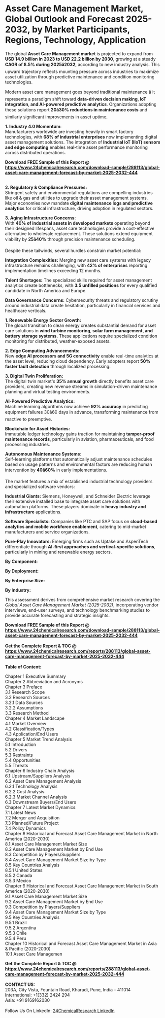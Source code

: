 <h1>Asset Care Management Market, Global Outlook and Forecast 2025-2032, by Market Participants, Regions, Technology, Application</h1><p>The global <strong>Asset Care Management market</strong> is projected to expand from <strong>USD 14.9 billion in 2023 to USD 22.2 billion by 2030</strong>, growing at a steady <strong>CAGR of 8.5% during 2025â2032</strong>, according to new industry analysis. This upward trajectory reflects mounting pressure across industries to maximize asset utilization through predictive maintenance and condition monitoring technologies.</p><p>Modern asset care management goes beyond traditional maintenance â it represents a paradigm shift toward <strong>data-driven decision making, IoT integration, and AI-powered predictive analytics</strong>. Organizations adopting these solutions report <strong>20â30% reductions in maintenance costs</strong> and similarly significant improvements in asset uptime.</p><p><strong>1. Industry 4.0 Momentum:</strong><br>
Manufacturers worldwide are investing heavily in smart factory technologies, with <strong>68% of industrial enterprises</strong> now implementing digital asset management solutions. The integration of <strong>Industrial IoT (IIoT) sensors and edge computing</strong> enables real-time asset performance monitoring across distributed operations.</p><div><b>Download FREE Sample of this Report @ 
            <a href="https://www.24chemicalresearch.com/download-sample/288113/global-asset-care-management-forecast-by-market-2025-2032-444">
            https://www.24chemicalresearch.com/download-sample/288113/global-asset-care-management-forecast-by-market-2025-2032-444</a></b></div><br><p><strong>2. Regulatory &amp; Compliance Pressures:</strong><br>
Stringent safety and environmental regulations are compelling industries like oil &amp; gas and utilities to upgrade their asset management systems. Major economies now mandate <strong>digital maintenance logs and predictive analytics</strong> for critical infrastructure, driving adoption in regulated sectors.</p><p><strong>3. Aging Infrastructure Concerns:</strong><br>
With <strong>40% of industrial assets in developed markets</strong> operating beyond their designed lifespans, asset care technologies provide a cost-effective alternative to wholesale replacement. These solutions extend equipment viability by <strong>25â40%</strong> through precision maintenance scheduling.</p><p>Despite these tailwinds, several hurdles constrain market potential:</p><p><strong>Integration Complexities:</strong> Merging new asset care systems with legacy infrastructure remains challenging, with <strong>42% of enterprises</strong> reporting implementation timelines exceeding 12 months.</p><p><strong>Talent Shortages:</strong> The specialized skills required for asset management analytics create bottlenecks, with <strong>3.5 unfilled positions</strong> for every qualified candidate in North America and Europe.</p><p><strong>Data Governance Concerns:</strong> Cybersecurity threats and regulatory scrutiny around industrial data create hesitation, particularly in financial services and healthcare verticals.</p><p><strong>1. Renewable Energy Sector Growth:</strong><br>
The global transition to clean energy creates substantial demand for asset care solutions in <strong>wind turbine monitoring, solar farm management, and battery storage systems</strong>. These applications require specialized condition monitoring for distributed, weather-exposed assets.</p><p><strong>2. Edge Computing Advancements:</strong><br>
New <strong>edge AI processors and 5G connectivity</strong> enable real-time analytics at the asset level, reducing cloud dependency. Early adopters report <strong>50% faster fault detection</strong> through localized processing.</p><p><strong>3. Digital Twin Proliferation:</strong><br>
The digital twin market's <strong>35% annual growth</strong> directly benefits asset care providers, creating new revenue streams in simulation-driven maintenance planning and virtual testing environments.</p><p><strong>AI-Powered Predictive Analytics:</strong><br>
    Machine learning algorithms now achieve <strong>92% accuracy</strong> in predicting equipment failures 30â60 days in advance, transforming maintenance from reactive to preemptive.</p><p><strong>Blockchain for Asset Histories:</strong><br>
    Immutable ledger technology gains traction for maintaining <strong>tamper-proof maintenance records</strong>, particularly in aviation, pharmaceuticals, and food processing industries.</p><p><strong>Autonomous Maintenance Systems:</strong><br>
    Self-learning platforms that automatically adjust maintenance schedules based on usage patterns and environmental factors are reducing human intervention by <strong>40â60%</strong> in early implementations.</p><p>The market features a mix of established industrial technology providers and specialized software vendors:</p><p><strong>Industrial Giants:</strong> Siemens, Honeywell, and Schneider Electric leverage their extensive installed base to integrate asset care solutions with automation platforms. These players dominate in <strong>heavy industry and infrastructure</strong> applications.</p><p><strong>Software Specialists:</strong> Companies like PTC and SAP focus on <strong>cloud-based analytics and mobile workforce enablement</strong>, catering to mid-market manufacturers and service organizations.</p><p><strong>Pure-Play Innovators:</strong> Emerging firms such as Uptake and AspenTech differentiate through <strong>AI-first approaches and vertical-specific solutions</strong>, particularly in mining and renewable energy sectors.</p><p><strong>By Component:</strong></p><p><strong>By Deployment:</strong></p><p><strong>By Enterprise Size:</strong></p><p><strong>By Industry:</strong></p><p>This assessment derives from comprehensive market research covering the <em>Global Asset Care Management Market (2025-2032)</em>, incorporating vendor interviews, end-user surveys, and technology benchmarking studies to provide accurate forecasting and strategic insights.</p><div><b>Download FREE Sample of this Report @ 
            <a href="https://www.24chemicalresearch.com/download-sample/288113/global-asset-care-management-forecast-by-market-2025-2032-444">
            https://www.24chemicalresearch.com/download-sample/288113/global-asset-care-management-forecast-by-market-2025-2032-444</a></b></div><br><div><b>Get the Complete Report & TOC @ 
            <a href="https://www.24chemicalresearch.com/reports/288113/global-asset-care-management-forecast-by-market-2025-2032-444">
            https://www.24chemicalresearch.com/reports/288113/global-asset-care-management-forecast-by-market-2025-2032-444</a></b></div><br>
            <b>Table of Content:</b><p>Chapter 1 Executive Summary<br />
Chapter 2 Abbreviation and Acronyms<br />
Chapter 3 Preface<br />
3.1 Research Scope<br />
3.2 Research Sources<br />
3.2.1 Data Sources<br />
3.2.2 Assumptions<br />
3.3 Research Method<br />
Chapter 4 Market Landscape<br />
4.1 Market Overview<br />
4.2 Classification/Types<br />
4.3 Application/End Users<br />
Chapter 5 Market Trend Analysis<br />
5.1 Introduction<br />
5.2 Drivers<br />
5.3 Restraints<br />
5.4 Opportunities<br />
5.5 Threats<br />
Chapter 6 Industry Chain Analysis<br />
6.1 Upstream/Suppliers Analysis<br />
6.2 Asset Care Management Analysis<br />
6.2.1 Technology Analysis<br />
6.2.2 Cost Analysis<br />
6.2.3 Market Channel Analysis<br />
6.3 Downstream Buyers/End Users<br />
Chapter 7 Latest Market Dynamics<br />
7.1 Latest News<br />
7.2 Merger and Acquisition<br />
7.3 Planned/Future Project<br />
7.4 Policy Dynamics<br />
Chapter 8 Historical and Forecast Asset Care Management Market in North America (2020-2030)<br />
8.1 Asset Care Management Market Size<br />
8.2 Asset Care Management Market by End Use<br />
8.3 Competition by Players/Suppliers<br />
8.4 Asset Care Management Market Size by Type<br />
8.5 Key Countries Analysis<br />
8.5.1 United States<br />
8.5.2 Canada<br />
8.5.3 Mexico<br />
Chapter 9 Historical and Forecast Asset Care Management Market in South America (2020-2030)<br />
9.1 Asset Care Management Market Size<br />
9.2 Asset Care Management Market by End Use<br />
9.3 Competition by Players/Suppliers<br />
9.4 Asset Care Management Market Size by Type<br />
9.5 Key Countries Analysis<br />
9.5.1 Brazil<br />
9.5.2 Argentina<br />
9.5.3 Chile<br />
9.5.4 Peru<br />
Chapter 10 Historical and Forecast Asset Care Management Market in Asia & Pacific (2020-2030)<br />
10.1 Asset Care Managemen</p><div><b>Get the Complete Report & TOC @ 
            <a href="https://www.24chemicalresearch.com/reports/288113/global-asset-care-management-forecast-by-market-2025-2032-444">
            https://www.24chemicalresearch.com/reports/288113/global-asset-care-management-forecast-by-market-2025-2032-444</a></b></div><br><b>CONTACT US:</b><br>
            203A, City Vista, Fountain Road, Kharadi, Pune, India - 411014<br>
            International: +1(332) 2424 294<br>
            Asia: +91 9169162030 <br><br>
            Follow Us On LinkedIn: <a href="https://www.linkedin.com/company/24chemicalresearch/">24ChemicalResearch LinkedIn</a>